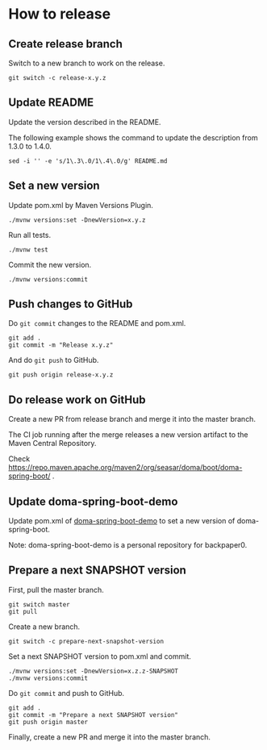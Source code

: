 # How to release

## Create release branch

Switch to a new branch to work on the release.

```
git switch -c release-x.y.z
```

## Update README

Update the version described in the README.

The following example shows the command to update the description from 1.3.0 to 1.4.0.

```
sed -i '' -e 's/1\.3\.0/1\.4\.0/g' README.md
```

## Set a new version

Update pom.xml by Maven Versions Plugin.

```
./mvnw versions:set -DnewVersion=x.y.z
```

Run all tests.

```
./mvnw test
```

Commit the new version.

```
./mvnw versions:commit
```

## Push changes to GitHub

Do `git commit` changes to the README and pom.xml.

```
git add .
git commit -m "Release x.y.z"
```

And do `git push` to GitHub.

```
git push origin release-x.y.z
```

## Do release work on GitHub

Create a new PR from release branch and merge it into the master branch.

The CI job running after the merge releases a new version artifact to the Maven Central Repository.

Check https://repo.maven.apache.org/maven2/org/seasar/doma/boot/doma-spring-boot/ .


## Update doma-spring-boot-demo

Update pom.xml of [doma-spring-boot-demo](https://github.com/backpaper0/doma-spring-boot-demo) to set a new version of doma-spring-boot.

Note: doma-spring-boot-demo is a personal repository for backpaper0.

## Prepare a next SNAPSHOT version

First, pull the master branch.

```
git switch master
git pull
```

Create a new branch.

```
git switch -c prepare-next-snapshot-version
```

Set a next SNAPSHOT version to pom.xml and commit.

```
./mvnw versions:set -DnewVersion=x.z.z-SNAPSHOT
./mvnw versions:commit
```

Do `git commit` and push to GitHub.

```
git add .
git commit -m "Prepare a next SNAPSHOT version"
git push origin master
```

Finally, create a new PR and merge it into the master branch.

